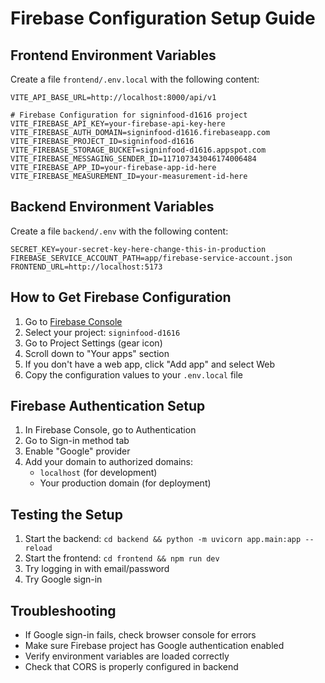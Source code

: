 # Firebase Configuration Setup Guide

## Frontend Environment Variables

Create a file `frontend/.env.local` with the following content:

```
VITE_API_BASE_URL=http://localhost:8000/api/v1

# Firebase Configuration for signinfood-d1616 project
VITE_FIREBASE_API_KEY=your-firebase-api-key-here
VITE_FIREBASE_AUTH_DOMAIN=signinfood-d1616.firebaseapp.com
VITE_FIREBASE_PROJECT_ID=signinfood-d1616
VITE_FIREBASE_STORAGE_BUCKET=signinfood-d1616.appspot.com
VITE_FIREBASE_MESSAGING_SENDER_ID=117107343046174006484
VITE_FIREBASE_APP_ID=your-firebase-app-id-here
VITE_FIREBASE_MEASUREMENT_ID=your-measurement-id-here
```

## Backend Environment Variables

Create a file `backend/.env` with the following content:

```
SECRET_KEY=your-secret-key-here-change-this-in-production
FIREBASE_SERVICE_ACCOUNT_PATH=app/firebase-service-account.json
FRONTEND_URL=http://localhost:5173
```

## How to Get Firebase Configuration

1. Go to [Firebase Console](https://console.firebase.google.com/)
2. Select your project: `signinfood-d1616`
3. Go to Project Settings (gear icon)
4. Scroll down to "Your apps" section
5. If you don't have a web app, click "Add app" and select Web
6. Copy the configuration values to your `.env.local` file

## Firebase Authentication Setup

1. In Firebase Console, go to Authentication
2. Go to Sign-in method tab
3. Enable "Google" provider
4. Add your domain to authorized domains:
   - `localhost` (for development)
   - Your production domain (for deployment)

## Testing the Setup

1. Start the backend: `cd backend && python -m uvicorn app.main:app --reload`
2. Start the frontend: `cd frontend && npm run dev`
3. Try logging in with email/password
4. Try Google sign-in

## Troubleshooting

- If Google sign-in fails, check browser console for errors
- Make sure Firebase project has Google authentication enabled
- Verify environment variables are loaded correctly
- Check that CORS is properly configured in backend

